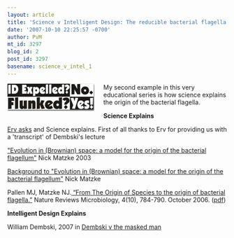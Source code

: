 ```yaml
---
layout: article
title: 'Science v Intelligent Design: The reducible bacterial flagella'
date: '2007-10-10 22:25:57 -0700'
author: PvM
mt_id: 3297
blog_id: 2
post_id: 3297
basename: science_v_intel_1
---
```

[<img src="/uploads/2007/flunked-thumb-200x63.jpg" alt="flunked.jpg" width="200" height="63" style="float: left; margin: 0 20px 20px 0;" class="mt-image-left" />](http://www.cafepress.com/aus_ed.177795434)My second example in this very educational series is how science explains the origin of the bacterial flagella.  

**Science Explains**

[Erv asks](http://endogenousretrovirus.blogspot.com/2007/10/dembski-vs-masked-man.html) and Science explains. First of all thanks to Erv for providing us with a 'transcript' of Dembski's lecture

["Evolution in (Brownian) space: a model for the origin of the bacterial flagellum"](http://www.talkdesign.org/faqs/flagellum.html) Nick Matzke 2003

[Background to "Evolution in (Brownian) space: a model for the origin of the bacterial flagellum"](http://www.talkdesign.org/faqs/flagellum_background.html) Nick Matzke

Pallen MJ, Matzke NJ.[ “From The Origin of Species to the origin of bacterial flagella.”](/archives/2006/09/flagellum-evolu.html) Nature Reviews Microbiology, 4(10), 784-790. October 2006. ([pdf](http://home.planet.nl/~gkorthof/pdf/Pallen_Matzke.pdf))

**Intelligent Design Explains**

William Dembski, 2007 in [Dembski v the masked man](http://endogenousretrovirus.blogspot.com/2007/10/dembski-vs-masked-man.html)
